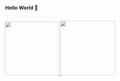 ### Hello World 👋

<!--

- 🌱 I’m currently learning Front-End
- 📫 How to reach me: https://odiegosilva.dev.br
 -->
<div style="display: inline_block"><br>
  <a href="https://github.com/odiegosilva1">
  <img height="177em" src="https://github-readme-stats.vercel.app/api?username=odiegosilva1&show_icons=true&theme=dark&include_all_commits=true&count_private=true"/>
  <img height="180em" src="https://github-readme-stats.vercel.app/api/top-langs/?username=odiegosilva1&layout=compact&langs_count=7&theme=dark"/>
</div>
  
  ##


